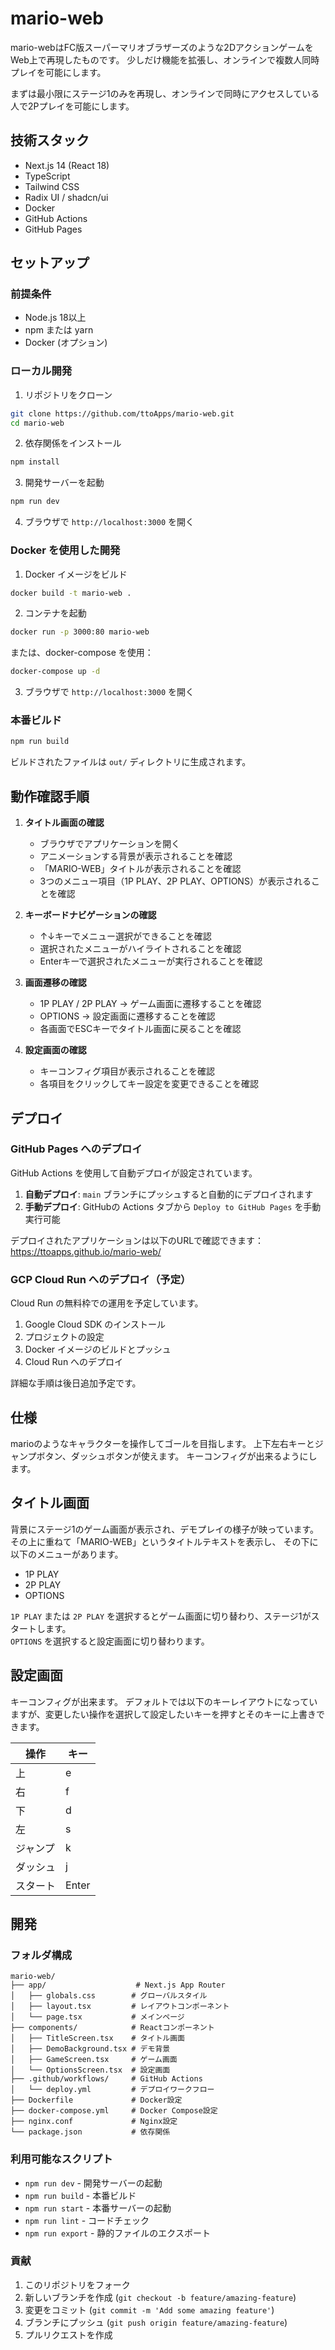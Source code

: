 # mario-web

mario-webはFC版スーパーマリオブラザーズのような2DアクションゲームをWeb上で再現したものです。
少しだけ機能を拡張し、オンラインで複数人同時プレイを可能にします。

まずは最小限にステージ1のみを再現し、オンラインで同時にアクセスしている人で2Pプレイを可能にします。

## 技術スタック

- Next.js 14 (React 18)
- TypeScript
- Tailwind CSS
- Radix UI / shadcn/ui
- Docker
- GitHub Actions
- GitHub Pages

## セットアップ

### 前提条件

- Node.js 18以上
- npm または yarn
- Docker (オプション)

### ローカル開発

1. リポジトリをクローン
```bash
git clone https://github.com/ttoApps/mario-web.git
cd mario-web
```

2. 依存関係をインストール
```bash
npm install
```

3. 開発サーバーを起動
```bash
npm run dev
```

4. ブラウザで `http://localhost:3000` を開く

### Docker を使用した開発

1. Docker イメージをビルド
```bash
docker build -t mario-web .
```

2. コンテナを起動
```bash
docker run -p 3000:80 mario-web
```

または、docker-compose を使用：
```bash
docker-compose up -d
```

3. ブラウザで `http://localhost:3000` を開く

### 本番ビルド

```bash
npm run build
```

ビルドされたファイルは `out/` ディレクトリに生成されます。

## 動作確認手順

1. **タイトル画面の確認**
   - ブラウザでアプリケーションを開く
   - アニメーションする背景が表示されることを確認
   - 「MARIO-WEB」タイトルが表示されることを確認
   - 3つのメニュー項目（1P PLAY、2P PLAY、OPTIONS）が表示されることを確認

2. **キーボードナビゲーションの確認**
   - ↑↓キーでメニュー選択ができることを確認
   - 選択されたメニューがハイライトされることを確認
   - Enterキーで選択されたメニューが実行されることを確認

3. **画面遷移の確認**
   - 1P PLAY / 2P PLAY → ゲーム画面に遷移することを確認
   - OPTIONS → 設定画面に遷移することを確認
   - 各画面でESCキーでタイトル画面に戻ることを確認

4. **設定画面の確認**
   - キーコンフィグ項目が表示されることを確認
   - 各項目をクリックしてキー設定を変更できることを確認

## デプロイ

### GitHub Pages へのデプロイ

GitHub Actions を使用して自動デプロイが設定されています。

1. **自動デプロイ**: `main` ブランチにプッシュすると自動的にデプロイされます
2. **手動デプロイ**: GitHubの Actions タブから `Deploy to GitHub Pages` を手動実行可能

デプロイされたアプリケーションは以下のURLで確認できます：
https://ttoapps.github.io/mario-web/

### GCP Cloud Run へのデプロイ（予定）

Cloud Run の無料枠での運用を予定しています。

1. Google Cloud SDK のインストール
2. プロジェクトの設定
3. Docker イメージのビルドとプッシュ
4. Cloud Run へのデプロイ

詳細な手順は後日追加予定です。

## 仕様

marioのようなキャラクターを操作してゴールを目指します。
上下左右キーとジャンプボタン、ダッシュボタンが使えます。
キーコンフィグが出来るようにします。

## タイトル画面

背景にステージ1のゲーム画面が表示され、デモプレイの様子が映っています。
その上に重ねて「MARIO-WEB」というタイトルテキストを表示し、
その下に以下のメニューがあります。

- 1P PLAY
- 2P PLAY
- OPTIONS

`1P PLAY` または `2P PLAY` を選択するとゲーム画面に切り替わり、ステージ1がスタートします。  
`OPTIONS` を選択すると設定画面に切り替わります。

## 設定画面

キーコンフィグが出来ます。
デフォルトでは以下のキーレイアウトになっていますが、変更したい操作を選択して設定したいキーを押すとそのキーに上書きできます。

| 操作 | キー |
|----|----|
| 上 | e |
| 右 | f |
| 下 | d |
| 左 | s |
| ジャンプ | k |
| ダッシュ | j |
| スタート | Enter |

## 開発

### フォルダ構成

```
mario-web/
├── app/                    # Next.js App Router
│   ├── globals.css        # グローバルスタイル
│   ├── layout.tsx         # レイアウトコンポーネント
│   └── page.tsx           # メインページ
├── components/            # Reactコンポーネント
│   ├── TitleScreen.tsx    # タイトル画面
│   ├── DemoBackground.tsx # デモ背景
│   ├── GameScreen.tsx     # ゲーム画面
│   └── OptionsScreen.tsx  # 設定画面
├── .github/workflows/     # GitHub Actions
│   └── deploy.yml         # デプロイワークフロー
├── Dockerfile             # Docker設定
├── docker-compose.yml     # Docker Compose設定
├── nginx.conf             # Nginx設定
└── package.json           # 依存関係
```

### 利用可能なスクリプト

- `npm run dev` - 開発サーバーの起動
- `npm run build` - 本番ビルド
- `npm run start` - 本番サーバーの起動
- `npm run lint` - コードチェック
- `npm run export` - 静的ファイルのエクスポート

### 貢献

1. このリポジトリをフォーク
2. 新しいブランチを作成 (`git checkout -b feature/amazing-feature`)
3. 変更をコミット (`git commit -m 'Add some amazing feature'`)
4. ブランチにプッシュ (`git push origin feature/amazing-feature`)
5. プルリクエストを作成

